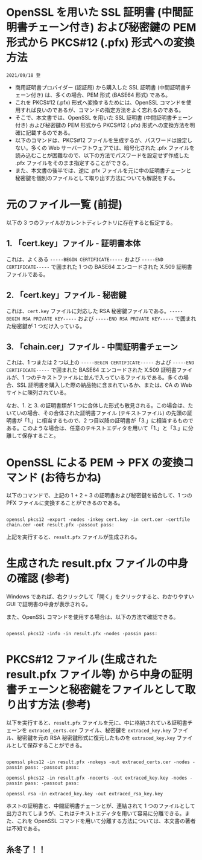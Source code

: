 ﻿# OpenSSL を用いた SSL 証明書 (中間証明書チェーン付き) および秘密鍵の PEM 形式から PKCS#12 (.pfx) 形式への変換方法
`2021/09/18 登`


- 商用証明書プロバイダー (認証局) から購入した SSL 証明書 (中間証明書チェーン付き) は、多くの場合、PEM 形式 (BASE64 形式) である。
- これを PKCS#12 (.pfx) 形式へ変換するためには、OpenSSL コマンドを使用すれば良いのであるが、コマンドの指定方法をよく忘れるのである。
- そこで、本文書では、OpenSSL を用いた SSL 証明書 (中間証明書チェーン付き) および秘密鍵の PEM 形式から PKCS#12 (.pfx) 形式への変換方法を明確に記載するのである。
- 以下のコマンドは、PKCS#12 ファイルを生成するが、パスワードは設定しない。多くの Web サーバーフトウェアでは、暗号化された .pfx ファイルを読み込むことが困難なので、以下の方法でパスワードを設定せず作成した .pfx ファイルをそのまま指定することができる。
- また、本文書の後半では、逆に .pfx ファイルを元に中の証明書チェーンと秘密鍵を個別のファイルとして取り出す方法についても解説をする。


# 元のファイル一覧 (前提)
以下の 3 つのファイルがカレントディレクトリに存在すると仮定する。


## 1. 「cert.key」ファイル - 証明書本体
これは、よくある `-----BEGIN CERTIFICATE-----` および `-----END CERTIFICATE-----` で囲まれた 1 つの BASE64 エンコードされた X.509 証明書ファイルである。

## 2. 「cert.key」ファイル - 秘密鍵
これは、`cert.key` ファイルに対応した RSA 秘密鍵ファイルである。`-----BEGIN RSA PRIVATE KEY-----` および `-----END RSA PRIVATE KEY-----` で囲まれた秘密鍵が 1 つだけ入っている。

## 3. 「chain.cer」ファイル - 中間証明書チェーン
これは、1 つまたは 2 つ以上の `-----BEGIN CERTIFICATE-----` および `-----END CERTIFICATE-----` で囲まれた BASE64 エンコードされた X.509 証明書ファイルが、1 つのテキストファイルに並んで入っているファイルである。多くの場合、SSL 証明書を購入した際の納品物に含まれているか、または、CA の Web サイトに陳列されている。


なお、1. と 3. の証明書類が 1 つに合体した形式も散見される。この場合は、たいていの場合、その合体された証明書ファイル (テキストファイル) の先頭の証明書が「1.」に相当するもので、2 つ目以降の証明書が「3.」に相当するものである。このような場合は、任意のテキストエディタを用いて「1.」と「3.」に分離して保存すること。


# OpenSSL による PEM → PFX の変換コマンド (お待ちかね)
以下のコマンドで、上記の 1 + 2 + 3 の証明書および秘密鍵を結合して、1 つの PFX ファイルに変換することができるのである。
```

openssl pkcs12 -export -nodes -inkey cert.key -in cert.cer -certfile chain.cer -out result.pfx -passout pass:

```

上記を実行すると、`result.pfx` ファイルが生成される。


# 生成された result.pfx ファイルの中身の確認 (参考)
Windows であれば、右クリックして「開く」をクリックすると、わかりやすい GUI で証明書の中身が表示される。


また、OpenSSL コマンドを使用する場合は、以下の方法で確認できる。

```

openssl pkcs12 -info -in result.pfx -nodes -passin pass:

```


# PKCS#12 ファイル (生成された result.pfx ファイル等) から中身の証明書チェーンと秘密鍵をファイルとして取り出す方法 (参考)
以下を実行すると、`result.pfx` ファイルを元に、中に格納されている証明書チェーンを `extraced_certs.cer` ファイル、秘密鍵を `extraced_key.key` ファイル、秘密鍵を元の RSA 秘密鍵形式に復元したものを `extraced_key.key` ファイルとして保存することができる。

```

openssl pkcs12 -in result.pfx -nokeys -out extraced_certs.cer -nodes -passin pass: -passout pass:

openssl pkcs12 -in result.pfx -nocerts -out extraced_key.key -nodes -passin pass: -passout pass:

openssl rsa -in extraced_key.key -out extraced_rsa_key.key

```

ホストの証明書と、中間証明書チェーンとが、連結されて 1 つのファイルとして出力されてしまうが、これはテキストエディタを用いて容易に分離できる。また、これを OpenSSL コマンドを用いて分離する方法については、本文書の著者は不知である。



## 糸冬了！！
